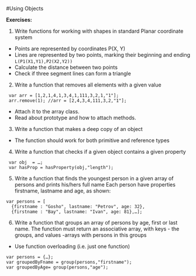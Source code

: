 #Using Objects

**Exercises:**

01. Write functions for working with shapes in  standard Planar coordinate system
 * Points are represented by coordinates P(X, Y)
 * Lines are represented by two points, marking their beginning and ending ``L(P1(X1,Y1),P2(X2,Y2))``
 * Calculate the distance between two points
 * Check if three segment lines can form a triangle

02. Write a function that removes all elements with a given value

```
 var arr = [1,2,1,4,1,3,4,1,111,3,2,1,"1"];
 arr.remove(1); //arr = [2,4,3,4,111,3,2,"1"];
```

 * Attach it to the array class.
 * Read about prototype and how to attach methods.

03. Write a function that makes a deep copy of an object
 * The function should work for both primitive and reference types

04. Write a function that checks if a given object contains a given property

```
 var obj  = …;
 var hasProp = hasProperty(obj,"length");
```

05. Write a function that finds the youngest person in a given array of persons and prints his/hers full name
Each person have properties firstname, lastname and age, as shown:

```
var persons = [
  {firstname : "Gosho", lastname: "Petrov", age: 32}, 
  {firstname : "Bay", lastname: "Ivan", age: 81},…];
```
06. Write a function that groups an array of persons by age, first or last name. The function must return an associative array, with keys - the groups, and values -arrays with persons in this groups
 * Use function overloading (i.e. just one function)

```
var persons = {…};
var groupedByFname = group(persons,"firstname");
var groupedByAge= group(persons,"age");
```
